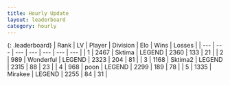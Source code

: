 ```yaml
---
title: Hourly Update
layout: leaderboard
category: hourly
---
```


{: .leaderboard}
| Rank | LV | Player | Division | Elo | Wins | Losses |
| --- | --- | --- | --- | --- | --- | --- |
| <span data-change="0">1</span> | 2467 | <span title="ID: 353063">Sktima</span> | LEGEND | <span data-change="0">2360</span> | <span data-change="0">133</span> | <span data-change="0">21</span> |
| <span data-change="1">2</span> | 989 | <span title="ID: 692745">Wonderful</span> | LEGEND | <span data-change="8">2323</span> | <span data-change="2">204</span> | <span data-change="0">81</span> |
| <span data-change="-1">3</span> | 1168 | <span title="ID: 402846">Sktima2</span> | LEGEND | <span data-change="0">2315</span> | <span data-change="0">88</span> | <span data-change="0">23</span> |
| <span data-change="0">4</span> | 968 | <span title="ID: 540690">poon</span> | LEGEND | <span data-change="0">2299</span> | <span data-change="0">189</span> | <span data-change="0">78</span> |
| <span data-change="0">5</span> | 1335 | <span title="ID: 416373">Mirakee</span> | LEGEND | <span data-change="0">2255</span> | <span data-change="0">84</span> | <span data-change="0">31</span> |